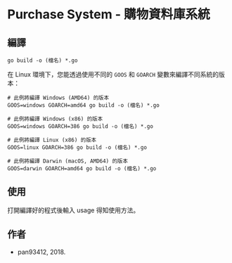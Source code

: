 # Purchase System - 購物資料庫系統
## 編譯
```
go build -o (檔名) *.go
```

在 Linux 環境下，您能透過使用不同的 `GOOS` 和
`GOARCH` 變數來編譯不同系統的版本：

```
# 此例將編譯 Windows (AMD64) 的版本
GOOS=windows GOARCH=amd64 go build -o (檔名) *.go

# 此例將編譯 Windows (x86) 的版本
GOOS=windows GOARCH=386 go build -o (檔名) *.go

# 此例將編譯 Linux (x86) 的版本
GOOS=linux GOARCH=386 go build -o (檔名) *.go

# 此例將編譯 Darwin (macOS, AMD64) 的版本
GOOS=darwin GOARCH=amd64 go build -o (檔名) *.go
```

## 使用
打開編譯好的程式後輸入 usage 得知使用方法。

## 作者
- pan93412, 2018.
